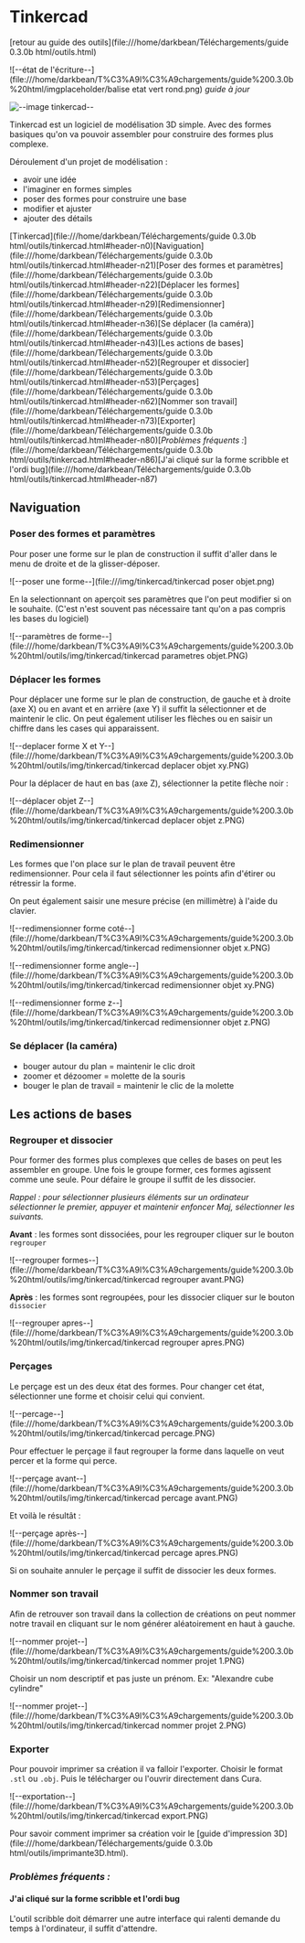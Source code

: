 # Tinkercad

[retour au guide des outils](file:///home/darkbean/Téléchargements/guide 0.3.0b html/outils.html)

![--état de l'écriture--](file:///home/darkbean/T%C3%A9l%C3%A9chargements/guide%200.3.0b%20html/imgplaceholder/balise etat vert rond.png) *guide à jour*

![--image tinkercad--](file:///home/darkbean/T%C3%A9l%C3%A9chargements/guide%200.3.0b%20html/imgplaceholder/outils/tinkercad.png)

Tinkercad  est un logiciel de modélisation 3D simple.  Avec des formes basiques  qu'on va pouvoir assembler pour construire des formes plus complexe.

 

Déroulement d'un projet de modélisation :

- avoir une idée
- l'imaginer en formes simples
- poser des formes pour construire une base
- modifier et ajuster
- ajouter des détails

 

[Tinkercad](file:///home/darkbean/Téléchargements/guide 0.3.0b html/outils/tinkercad.html#header-n0)[Naviguation](file:///home/darkbean/Téléchargements/guide 0.3.0b html/outils/tinkercad.html#header-n21)[Poser des formes et paramètres](file:///home/darkbean/Téléchargements/guide 0.3.0b html/outils/tinkercad.html#header-n22)[Déplacer les formes](file:///home/darkbean/Téléchargements/guide 0.3.0b html/outils/tinkercad.html#header-n29)[Redimensionner](file:///home/darkbean/Téléchargements/guide 0.3.0b html/outils/tinkercad.html#header-n36)[Se déplacer (la caméra)](file:///home/darkbean/Téléchargements/guide 0.3.0b html/outils/tinkercad.html#header-n43)[Les actions de bases](file:///home/darkbean/Téléchargements/guide 0.3.0b html/outils/tinkercad.html#header-n52)[Regrouper et dissocier](file:///home/darkbean/Téléchargements/guide 0.3.0b html/outils/tinkercad.html#header-n53)[Perçages](file:///home/darkbean/Téléchargements/guide 0.3.0b html/outils/tinkercad.html#header-n62)[Nommer son travail](file:///home/darkbean/Téléchargements/guide 0.3.0b html/outils/tinkercad.html#header-n73)[Exporter](file:///home/darkbean/Téléchargements/guide 0.3.0b html/outils/tinkercad.html#header-n80)[*Problèmes fréquents :*](file:///home/darkbean/Téléchargements/guide 0.3.0b html/outils/tinkercad.html#header-n86)[J'ai cliqué sur la forme scribble et l'ordi bug](file:///home/darkbean/Téléchargements/guide 0.3.0b html/outils/tinkercad.html#header-n87)

## Naviguation

### Poser des formes et paramètres

Pour poser une forme sur le plan de construction il suffit d'aller dans le menu de droite et de la glisser-déposer.

![--poser une forme--](file:///img/tinkercad/tinkercad poser objet.png)

 

En  la selectionnant on aperçoit ses paramètres que l'on peut modifier si  on le souhaite. (C'est n'est souvent pas nécessaire tant qu'on a pas  compris les bases du logiciel)

![--paramètres de forme--](file:///home/darkbean/T%C3%A9l%C3%A9chargements/guide%200.3.0b%20html/outils/img/tinkercad/tinkercad parametres objet.PNG)

 

### Déplacer les formes

Pour  déplacer une forme sur le plan de construction, de gauche et à droite  (axe X) ou en avant et en arrière (axe Y) il suffit la sélectionner et  de maintenir le clic. On peut également utiliser les flèches ou en  saisir un chiffre dans les cases qui apparaissent.

![--deplacer forme X et Y--](file:///home/darkbean/T%C3%A9l%C3%A9chargements/guide%200.3.0b%20html/outils/img/tinkercad/tinkercad deplacer objet xy.PNG)

 

Pour la déplacer de haut en bas (axe Z), sélectionner la petite flèche noir :

![--déplacer objet Z--](file:///home/darkbean/T%C3%A9l%C3%A9chargements/guide%200.3.0b%20html/outils/img/tinkercad/tinkercad deplacer objet z.PNG)

 

### Redimensionner

Les  formes que l'on place sur le plan de travail peuvent être  redimensionner. Pour cela il faut sélectionner les points afin d'étirer  ou rétressir la forme.

On peut également saisir une mesure précise (en millimètre) à l'aide du clavier.

![--redimensionner forme coté--](file:///home/darkbean/T%C3%A9l%C3%A9chargements/guide%200.3.0b%20html/outils/img/tinkercad/tinkercad redimensionner objet x.PNG)

![--redimensionner forme angle--](file:///home/darkbean/T%C3%A9l%C3%A9chargements/guide%200.3.0b%20html/outils/img/tinkercad/tinkercad redimensionner objet xy.PNG)

![--redimensionner forme z--](file:///home/darkbean/T%C3%A9l%C3%A9chargements/guide%200.3.0b%20html/outils/img/tinkercad/tinkercad redimensionner objet z.PNG)

 

### Se déplacer (la caméra)

- bouger autour du plan = maintenir le clic droit
- zoomer et dézoomer = molette de la souris
- bouger le plan de travail = maintenir le clic de la molette

 

## Les actions de bases

### Regrouper et dissocier

Pour  former des formes plus complexes que celles de bases on peut les  assembler en groupe. Une fois le groupe former, ces formes agissent  comme une seule. Pour défaire le groupe il suffit de les dissocier.

*Rappel : pour sélectionner plusieurs éléments sur un ordinateur sélectionner le premier, appuyer et maintenir enfoncer Maj, sélectionner les suivants.*

**Avant** : les formes sont dissociées, pour les regrouper cliquer sur le bouton `regrouper`

![--regrouper formes--](file:///home/darkbean/T%C3%A9l%C3%A9chargements/guide%200.3.0b%20html/outils/img/tinkercad/tinkercad regrouper avant.PNG)

 

**Après** : les formes sont regroupées, pour les dissocier cliquer sur le bouton `dissocier`

![--regrouper apres--](file:///home/darkbean/T%C3%A9l%C3%A9chargements/guide%200.3.0b%20html/outils/img/tinkercad/tinkercad regrouper apres.PNG)

 

### Perçages

Le perçage est un des deux état des formes. Pour changer cet état, sélectionner une forme et choisir celui qui convient.

![--percage--](file:///home/darkbean/T%C3%A9l%C3%A9chargements/guide%200.3.0b%20html/outils/img/tinkercad/tinkercad percage.PNG)

 

Pour effectuer le perçage il faut regrouper la forme dans laquelle on veut percer et la forme qui perce.

![--perçage avant--](file:///home/darkbean/T%C3%A9l%C3%A9chargements/guide%200.3.0b%20html/outils/img/tinkercad/tinkercad percage avant.PNG)

 

Et voilà le résultât :

![--perçage après--](file:///home/darkbean/T%C3%A9l%C3%A9chargements/guide%200.3.0b%20html/outils/img/tinkercad/tinkercad percage apres.PNG)

Si on souhaite annuler le perçage il suffit de dissocier les deux formes.

 

### Nommer son travail

Afin  de retrouver son travail dans la collection de créations on peut nommer  notre travail en cliquant sur le nom générer aléatoirement en haut à  gauche.

![--nommer projet--](file:///home/darkbean/T%C3%A9l%C3%A9chargements/guide%200.3.0b%20html/outils/img/tinkercad/tinkercad nommer projet 1.PNG)

 

Choisir un nom descriptif et pas juste un prénom. Ex: "Alexandre cube cylindre"

![--nommer projet--](file:///home/darkbean/T%C3%A9l%C3%A9chargements/guide%200.3.0b%20html/outils/img/tinkercad/tinkercad nommer projet 2.PNG)

 

### Exporter

Pour pouvoir imprimer sa création il va falloir l'exporter. Choisir le format `.stl` ou `.obj`. Puis le télécharger ou l'ouvrir directement dans Cura.

![--exportation--](file:///home/darkbean/T%C3%A9l%C3%A9chargements/guide%200.3.0b%20html/outils/img/tinkercad/tinkercad export.PNG)

 

Pour savoir comment imprimer sa création voir le [guide d'impression 3D](file:///home/darkbean/Téléchargements/guide 0.3.0b html/outils/imprimante3D.html).

 

### *Problèmes fréquents :*

#### J'ai cliqué sur la forme scribble et l'ordi bug

L'outil scribble doit démarrer une autre interface qui ralenti demande du temps à l'ordinateur, il suffit d'attendre.